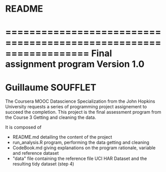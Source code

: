 # README
==================================================================
Final assignment program
Version 1.0
==================================================================
Guillaume SOUFFLET
==================================================================

The Coursera MOOC Datascience Specialization from the John Hopkins University requests a series of programming project assignement to succeed the completion.
This project is the final assessment program from the Course 3 Getting and cleaning the data.

It is composed of
- README.md detailing the content of the project
- run_analysis.R program, performing the data getting and cleaning
- CodeBook.md giving explanations on the program rationale, variable and reference dataset
- "data" file containing the reference file UCI HAR Dataset and the resulting tidy dataset (step 4)

